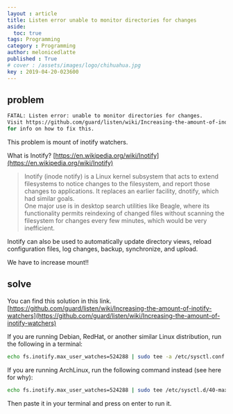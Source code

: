 ```yaml
---
layout : article
title: Listen error unable to monitor directories for changes
aside:
  toc: true
tags: Programming
category : Programming
author: melonicedlatte
published : True
# cover : /assets/images/logo/chihuahua.jpg
key : 2019-04-20-023600
---
```


## problem

~~~ bash
FATAL: Listen error: unable to monitor directories for changes.  
Visit https://github.com/guard/listen/wiki/Increasing-the-amount-of-inotify-watchers  
for info on how to fix this.
~~~

This problem is mount of inotify watchers.

What is Inotify? [https://en.wikipedia.org/wiki/Inotify](https://en.wikipedia.org/wiki/Inotify)

> Inotify (inode notify) is a Linux kernel subsystem that acts to extend filesystems to notice changes to the filesystem, and report those changes to applications. It replaces an earlier facility, dnotify, which had similar goals.  
One major use is in desktop search utilities like Beagle, where its functionality permits reindexing of changed files without scanning the filesystem for changes every few minutes, which would be very inefficient.

Inotify can also be used to automatically update directory views, reload configuration files, log changes, backup, synchronize, and upload.

We have to increase mount!! 

## solve

You can find this solution in this link.
[https://github.com/guard/listen/wiki/Increasing-the-amount-of-inotify-watchers](https://github.com/guard/listen/wiki/Increasing-the-amount-of-inotify-watchers)

If you are running Debian, RedHat, or another similar Linux distribution, run the following in a terminal:

~~~ bash
echo fs.inotify.max_user_watches=524288 | sudo tee -a /etc/sysctl.conf && sudo sysctl -p
~~~

If you are running ArchLinux, run the following command instead (see here for why):

~~~ bash
echo fs.inotify.max_user_watches=524288 | sudo tee /etc/sysctl.d/40-max-user-watches.conf && sudo sysctl --system
~~~

Then paste it in your terminal and press on enter to run it.